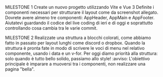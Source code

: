 MILESTONE 1
Create un nuovo progetto utilizzando Vite e Vue 3
Definite i componenti necessari per strutturare il layout come da screenshot allegato.
Dovrete avere almeno tre componenti: AppHeader, AppMain e AppFooter.
Aiutatevi guardando il codice del live coding di ieri e di oggi e soprattutto controllando cosa cambia tra le varie commit.


MILESTONE 2
Realizzate una struttura a blocchi colorati, come abbiamo fatto in passato per layout lunghi come discord o dropbox.
Quando la struttura è pronta fate in modo di scrivere le voci di menu nel relativo componente, usando i data e un v-for.
Per oggi diamo priorità alla struttura: solo quando è tutto bello solido, passiamo allo style! :avviso:
L'obiettivo principale è imparare a muoversi tra i componenti, non realizzare una pagina "bella".